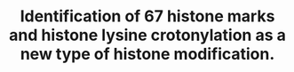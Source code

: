 ---
layout: page
title: " Identification of 67 histone marks and histone lysine crotonylation as a new type of histone modification."
breadcrumb: true
categories:
    - publication
## publication related information
pub:
    authors: " Minjia Tan, Hao Luo, Sangkyu Lee, Fulai Jin, Jeong Soo Yang, Emilie Montellier, Thierry Buchou, Zhongyi Cheng, Sophie Rousseaux, Nisha Rajagopal, Zhike Lu, Zhen Ye, Qin Zhu, Joanna Wysocka, Yang Ye, Saadi Khochbin, Bing Ren,  Yingming Zhao"
    journal: " Cell"
    date: 2011-09-16
    doi:  10.1016/j.cell.2011.08.008
    volume:  146
    pages:  1016--1028
    number:  6
    abstract: " We report the identification of 67 previously undescribed histone modifications,  increasing the current number of known histone marks by about 70%. We further investigated one of the marks, lysine crotonylation (Kcr), confirming that it represents an evolutionarily-conserved histone posttranslational modification. The unique structure and genomic localization of histone Kcr suggest that it is mechanistically and functionally different from histone lysine acetylation (Kac). Specifically, in both human somatic and mouse male germ cell genomes, histone Kcr marks either active promoters or potential enhancers. In male germinal cells immediately following meiosis, Kcr is enriched on sex chromosomes and specifically marks testis-specific genes, including a significant proportion of,"
---